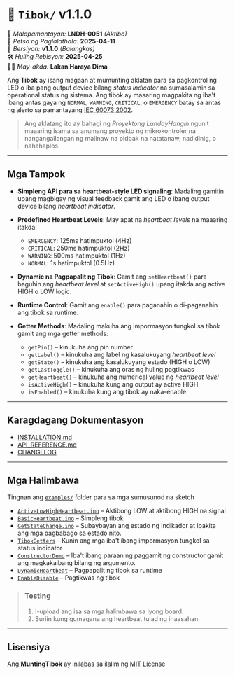 # 📖 `Tibok/` v1.1.0

📜 *Malapamantayan:* **LNDH-0051** *(Aktibo)*  
📅 *Petsa ng Paglalathala:* **2025-04-11**  
🔢 *Bersiyon:* **v1.1.0** *(Balangkas)*  
🛠️ *Huling Rebisyon:* **2025-04-25**  
👨‍💻 *May-akda:* **Lakan Haraya Dima**  

Ang **Tibok** ay isang magaan at mumunting aklatan para sa
pagkontrol ng LED o iba pang output device bilang *status indicator* na
sumasalamin sa operational status ng sistema. Ang tibok ay maaaring magpakita ng
iba't ibang antas gaya ng `NORMAL`, `WARNING`, `CRITICAL`, o `EMERGENCY` batay sa antas ng alerto sa pamantayang
[IEC 60073:2002](https://webstore.iec.ch/en/publication/587).

> Ang aklatang ito ay bahagi ng *Proyektong LundayHangin* ngunit
> maaaring isama sa anumang proyekto ng mikrokontroler na
> nangangailangan ng malinaw na pidbak na natatanaw, nadidinig, o
> nahahaplos.

---

## Mga Tampok

- **Simpleng API para sa heartbeat-style LED signaling**: Madaling gamitin upang magbigay ng visual feedback gamit ang LED o ibang output device bilang *heartbeat indicator*.

- **Predefined Heartbeat Levels**: May apat na *heartbeat levels* na maaaring itakda:
  - `EMERGENCY`: 125ms hatimpuktol (4Hz)
  - `CRITICAL`: 250ms hatimpuktol (2Hz)
  - `WARNING`: 500ms hatimpuktol (1Hz)
  - `NORMAL`: 1s hatimpuktol (0.5Hz)

- **Dynamic na Pagpapalit ng Tibok**: Gamit ang `setHeartbeat()` para baguhin ang *heartbeat level* at `setActiveHigh()` upang itakda ang active HIGH o LOW logic.

- **Runtime Control**: Gamit ang `enable()` para paganahin o di-paganahin ang tibok sa runtime.

- **Getter Methods**: Madaling makuha ang impormasyon tungkol sa tibok gamit ang mga getter methods:
  - `getPin()` – kinukuha ang pin number
  - `getLabel()` – kinukuha ang label ng kasalukuyang *heartbeat level*
  - `getState()` – kinukuha ang kasalukuyang estado (HIGH o LOW)
  - `getLastToggle()` – kinukuha ang oras ng huling pagtikwas
  - `getHeartbeat()` – kinukuha ang numerical value ng *heartbeat level*
  - `isActiveHigh()` – kinukuha kung ang output ay active HIGH
  - `isEnabled()` – kinukuha kung ang tibok ay naka-enable

---

## Karagdagang Dokumentasyon

- [INSTALLATION.md](../docs/INSTALLATION.md)
- [API_REFERENCE.md](../docs/API_REFERENCE.md)
- [CHANGELOG](../docs/CHANGELOG)

---

## Mga Halimbawa

Tingnan ang [`examples/`](../examples/) folder para sa mga sumusunod na sketch

- [`ActiveLowHighHeartbeat.ino`](../examples/ActiveLowHighHeartbeat/) – Aktibong LOW at aktibong HIGH na signal
- [`BasicHeartbeat.ino`](../examples/BasicHeartbeat/) – Simpleng tibok
- [`GetStateChange.ino`](../examples/GetStateChange/) – Subaybayan ang estado ng indikador at ipakita ang mga pagbabago sa estado nito.
- [`TibokGetters`](../examples/TibokGetters/) – Kunin ang mga iba't ibang impormasyon tungkol sa status indicator
- [`ConstructorDemo`](../examples/ConstructorDemo/) – Iba't ibang paraan ng paggamit ng constructor gamit ang magkakaibang bilang ng argumento.
- [`DynamicHeartbeat`](../examples/DynamicHeartbeat/) – Pagpapalit ng tibok sa runtime
- [`EnableDisable`](../examples/EnableDisable/) – Pagtikwas ng tibok

> ### Testing
> 1. I-upload ang isa sa mga halimbawa sa iyong board.
> 2. Suriin kung gumagana ang heartbeat tulad ng inaasahan.

---

## Lisensiya

Ang **MuntingTibok** ay inilabas sa ilalim ng [MIT License](LICENSE)